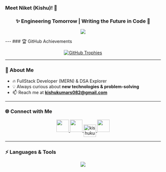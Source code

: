 ### Meet Niket (Kishu)! 👋 
<h3 align="center">✨ Engineering Tomorrow | Writing the Future in Code 🚀</h3>

<p align="center">
  <img src="https://readme-typing-svg.herokuapp.com/?lines=Meet%20Niket%20(Kishu)!;Not%20a%20FrameWorker%20-%20A%20Software%20Engineer%20from%20India;Deals%20with%20Js%20/%20Ts%20/%20Py;Always%20Exploring%20New%20Technologies&center=true&width=750&height=50&pause=1200&color=00C2FF&vCenter=true&size=22&font=Fira%20Code"> </p> ---
### 🏆 GitHub Achievements  
<p align="center">
  <a href="https://github.com/ryo-ma/github-profile-trophy">
    <img src="https://github-profile-trophy.vercel.app/?username=kishukumar07&theme=radical&margin-w=10&margin-h=10" alt="GitHub Trophies" />
  </a>
</p>

---

### 🌱 About Me  
- 🔥 FullStack Developer (MERN) & DSA Explorer  
- 💡 Always curious about **new technologies & problem-solving**  
- 📫 Reach me at **kishukumars082@gmail.com**

---

### 🌐 Connect with Me  
<p align="center">
  <a href="https://twitter.com/kishukumar07" target="blank">
    <img src="https://skillicons.dev/icons?i=twitter" height="40"/>
  </a>
  <a href="https://linkedin.com/in/kishu-kumar-sahu" target="blank">
    <img src="https://skillicons.dev/icons?i=linkedin" height="40"/>
  </a>
  <a href="https://www.leetcode.com/kishu_kumar" target="blank">
    <img align="center" src="https://raw.githubusercontent.com/rahuldkjain/github-profile-readme-generator/master/src/images/icons/Social/leet-code.svg" alt="kishukumar07" height="40"  />
  </a>
  <a href="https://discord.gg/niket_sahu07_53604" target="blank">
    <img src="https://skillicons.dev/icons?i=discord" height="40"/>
  </a>
</p>

---

### ⚡ Languages & Tools  
<p align="center">
  <img src="https://skillicons.dev/icons?i=html,css,js,ts,react,nodejs,express,mongodb,mysql,nestjs,java,c,git,aws,tailwind,figma,postman,photoshop,jest,mocha" />
</p>
